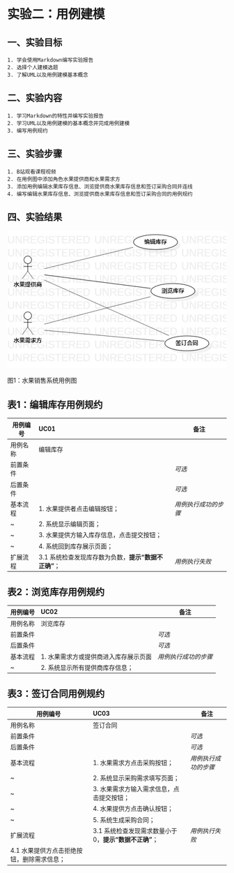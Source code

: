 # 实验二：用例建模

## 一、实验目标
	1. 学会使用Markdown编写实验报告
	2. 选择个人建模选题
	3. 了解UML以及用例建模基本概念

## 二、实验内容
	1. 学习Markdown的特性并编写实验报告
	2. 学习UML以及用例建模的基本概念并完成用例建模
	3. 编写用例规约

## 三、实验步骤
	1. B站观看课程视频
	2. 在用例图中添加角色水果提供商和水果需求方
	3. 添加用例编辑水果库存信息、浏览提供商水果库存信息和签订采购合同并连线
	4. 编写编辑水果库存信息、浏览提供商水果库存信息和签订采购合同的用例规约

## 四、实验结果
![用例图](./lab2_UseCaseDiagram.jpg) 

图1：水果销售系统用例图

## 表1：编辑库存用例规约  

用例编号  | UC01 | 备注  
-|:-|-  
用例名称  | 编辑库存  |   
前置条件  |      | *可选*   
后置条件  |      | *可选*   
基本流程  | 1. 水果提供者点击编辑按钮；  |*用例执行成功的步骤*    
~| 2. 系统显示编辑页面；  |   
~| 3. 水果提供方输入库存信息，点击提交按钮；  |   
~| 4. 系统回到库存展示页面；  |   
扩展流程  | 3.1 系统检查发现库存数为负数，**提示“数据不正确”**；  |*用例执行失败*

## 表2：浏览库存用例规约  

用例编号  | UC02 | 备注  
-|:-|-  
用例名称  | 浏览库存  |   
前置条件  |      | *可选*   
后置条件  |      | *可选*   
基本流程  | 1. 水果需求方或提供商进入库存展示页面  |*用例执行成功的步骤*    
~| 2. 系统显示所有提供商库存信息；  |

## 表3：签订合同用例规约

用例编号  | UC03 | 备注  
-|:-|-  
用例名称  | 签订合同  |   
前置条件  |      | *可选*   
后置条件  |      | *可选*   
基本流程  | 1. 水果需求方点击采购按钮；  |*用例执行成功的步骤*    
~| 2. 系统显示采购需求填写页面；  |   
~| 3. 水果需求方输入需求信息，点击提交按钮；  |   
~| 4. 水果提供方点击确认按钮；  |   
~| 5. 系统生成采购合同；  |   
扩展流程  | 3.1 系统检查发现需求数量小于0，**提示“数据不正确”**；  |*用例执行失败*  
| 4.1 水果提供方点击拒绝按钮，删除需求信息；  |  






